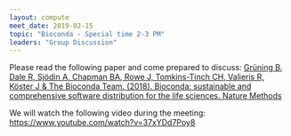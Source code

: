```yaml
---
layout: compute
meet_date: 2019-02-15
topic: "Bioconda - Special time 2-3 PM"
leaders: "Group Discussion"
---
```


Please read the following paper and come prepared to discuss:
[Grüning B, Dale R, Sjödin A, Chapman BA, Rowe J, Tomkins-Tinch CH, Valieris R, Köster J & The Bioconda Team. (2018). Bioconda: sustainable and comprehensive software distribution for the life sciences. Nature Methods](https://www.nature.com/articles/s41592-018-0046-7)

We will watch the following video during the meeting:
https://www.youtube.com/watch?v=37xYDd7Poy8


